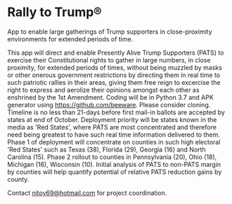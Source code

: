 # Rally to Trump®
App to enable large gatherings of Trump supporters in close-proximity environments for extended periods of time.

This app will direct and enable Presently Alive Trump Supporters (PATS) to exercise their Constitutional rights to gather in large numbers, in close proximity, for extended periods of times, without being muzzled by masks or other onerous government restrictions by directing them in real time to such patriotic rallies in their areas, giving them free reign to excercise the right to express and aerolize their opinions amongst each other as enshrined by the 1st Amendment. Coding will be in Python 3.7 and APK generator using https://github.com/beeware. Please consider cloning. Timeline is no less than 21-days before first mail-in ballots are accepted by states at end of October. Deployment priority will be states known in the media as 'Red States', where PATS are most concentrated and therefore need being greatest to have such real time information delivered to them. Phase 1 of deployment will concentrate on counties in such high electoral 'Red States' such as Texas (38), Florida (29), Georgia (16) and North Carolina (15). Phase 2 rollout to counties in Pennsylvania (20), Ohio (18), Michigan (16), Wisconsin (10). Initial analysis of PATS to non-PATS margin by counties will help quantify potential of relative PATS reduction gains by county.

Contact nitoy69@hotmail.com for project coordination. 
